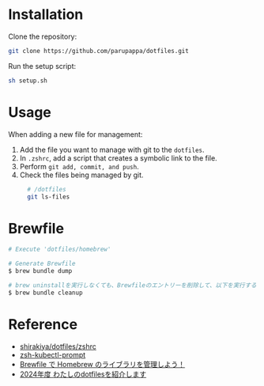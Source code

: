 # Installation
Clone the repository:
```sh
git clone https://github.com/parupappa/dotfiles.git
```

Run the setup script:
```sh
sh setup.sh
```

# Usage
When adding a new file for management:

1. Add the file you want to manage with git to the `dotfiles`.
2. In `.zshrc`, add a script that creates a symbolic link to the file.
3. Perform `git add, commit, and push`.
4. Check the files being managed by git.
    ```sh
      # /dotfiles
      git ls-files
    ```


# Brewfile
```bash
# Execute 'dotfiles/homebrew'

# Generate Brewfile
$ brew bundle dump

# brew uninstallを実行しなくても、Brewfileのエントリーを削除して、以下を実行する
$ brew bundle cleanup
```

# Reference
- [shirakiya/dotfiles/zshrc](https://github.com/shirakiya/dotfiles/blob/main/zshrc)
- [zsh-kubectl-prompt](https://github.com/superbrothers/zsh-kubectl-prompt)
- [Brewfile で Homebrew のライブラリを管理しよう！](https://kakakakakku.hatenablog.com/entry/2020/09/17/124653)
- [2024年度 わたしのdotfilesを紹介します](https://zenn.dev/smartcamp/articles/f20a72910bde40#%E3%81%93%E3%82%8C%E3%81%AA%E3%81%AB%EF%BC%9F)